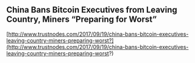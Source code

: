 ## China Bans Bitcoin Executives from Leaving Country, Miners “Preparing for Worst”
  
  [http://www.trustnodes.com/2017/09/19/china-bans-bitcoin-executives-leaving-country-miners-preparing-worst?](http://www.trustnodes.com/2017/09/19/china-bans-bitcoin-executives-leaving-country-miners-preparing-worst?)